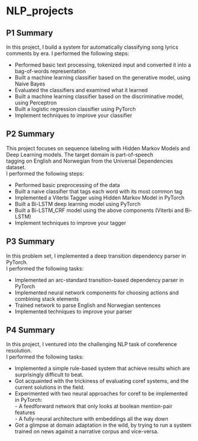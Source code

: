 # NLP_projects

## P1 Summary <br />
In this project, I build a system for automatically classifying song lyrics comments by era. I performed the following steps: <br />
- Performed basic text processing, tokenized input and converted it into a bag-of-words representation <br />
- Built a machine learning classifier based on the generative model, using Naive Bayes <br />
- Evaluated the classifiers and examined what it learned <br />
- Built a machine learning classifier based on the discriminative model, using Perceptron <br />
- Built a logistic regression classifier using PyTorch <br />
- Implement techniques to improve your classifier <br />

## P2 Summary <br />
This project focuses on sequence labeling with Hidden Markov Models and Deep Learning models. The target domain is part-of-speech <br />
tagging on English and Norwegian from the Universal Dependencies dataset. <br />
I performed the following steps: <br />
- Performed basic preprocessing of the data <br />
- Built a naive classifier that tags each word with its most common tag <br />
- Implemented a Viterbi Tagger using Hidden Markov Model in PyTorch <br />
- Built a Bi-LSTM deep learning model using PyTorch <br />
- Built a Bi-LSTM_CRF model using the above components (Viterbi and Bi-LSTM) <br />
- Implement techniques to improve your tagger <br />

## P3 Summary <br />
In this problem set, I implemented a deep transition dependency parser in PyTorch. <br />
I performed the following tasks: <br />
- Implemented an arc-standard transition-based dependency parser in PyTorch <br />
- Implemented neural network components for choosing actions and combining stack elements <br />
- Trained network to parse English and Norwegian sentences <br />
- Implemented techniques to improve your parser <br />

## P4 Summary <br />
In this project, I ventured into the challenging NLP task of coreference resolution. <br />
I performed the following tasks: <br />
- Implemented a simple rule-based system that achieve results which are surprisingly difficult to beat. <br />
- Got acquainted with the trickiness of evaluating coref systems, and the current solutions in the field. <br />
- Experimented with two neural approaches for coref to be implemented in PyTorch: <br />
      - A feedforward network that only looks at boolean mention-pair features <br />
      - A fully-neural architecture with embeddings all the way down <br />
- Got a glimpse at domain adaptation in the wild, by trying to run a system trained on news against a narrative corpus and vice-versa. <br />
